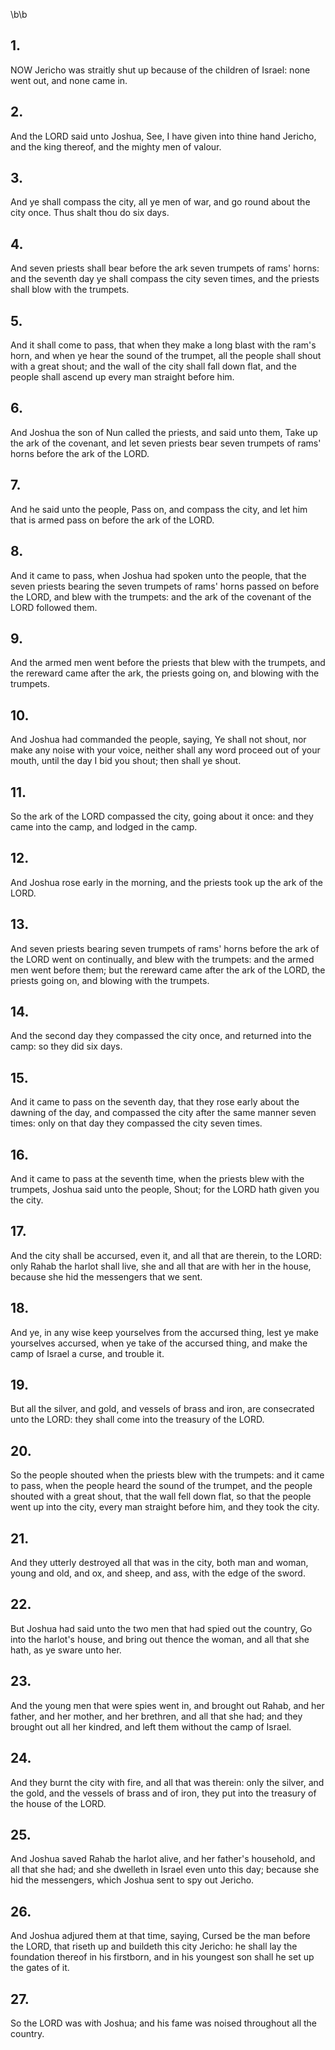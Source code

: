 \b\b
## 1.
NOW Jericho was straitly shut up because of the children of Israel: none went out, and none came in.
## 2.
And the LORD said unto Joshua, See, I have given into thine hand Jericho, and the king thereof, and the mighty men of valour.
## 3.
And ye shall compass the city, all ye men of war, and go round about the city once.  Thus shalt thou do six days.
## 4.
And seven priests shall bear before the ark seven trumpets of rams' horns: and the seventh day ye shall compass the city seven times, and the priests shall blow with the trumpets.
## 5.
And it shall come to pass, that when they make a long blast with the ram's horn, and when ye hear the sound of the trumpet, all the people shall shout with a great shout; and the wall of the city shall fall down flat, and the people shall ascend up every man straight before him.
## 6.
And Joshua the son of Nun called the priests, and said unto them, Take up the ark of the covenant, and let seven priests bear seven trumpets of rams' horns before the ark of the LORD.
## 7.
And he said unto the people, Pass on, and compass the city, and let him that is armed pass on before the ark of the LORD.
## 8.
And it came to pass, when Joshua had spoken unto the people, that the seven priests bearing the seven trumpets of rams' horns passed on before the LORD, and blew with the trumpets: and the ark of the covenant of the LORD followed them.
## 9.
And the armed men went before the priests that blew with the trumpets, and the rereward came after the ark, the priests going on, and blowing with the trumpets.
## 10.
And Joshua had commanded the people, saying, Ye shall not shout, nor make any noise with your voice, neither shall any word proceed out of your mouth, until the day I bid you shout; then shall ye shout.
## 11.
So the ark of the LORD compassed the city, going about it once: and they came into the camp, and lodged in the camp.
## 12.
And Joshua rose early in the morning, and the priests took up the ark of the LORD.
## 13.
And seven priests bearing seven trumpets of rams' horns before the ark of the LORD went on continually, and blew with the trumpets: and the armed men went before them; but the rereward came after the ark of the LORD, the priests going on, and blowing with the trumpets.
## 14.
And the second day they compassed the city once, and returned into the camp: so they did six days.
## 15.
And it came to pass on the seventh day, that they rose early about the dawning of the day, and compassed the city after the same manner seven times: only on that day they compassed the city seven times.
## 16.
And it came to pass at the seventh time, when the priests blew with the trumpets, Joshua said unto the people, Shout; for the LORD hath given you the city.
## 17.
And the city shall be accursed, even it, and all that are therein, to the LORD: only Rahab the harlot shall live, she and all that are with her in the house, because she hid the messengers that we sent.
## 18.
And ye, in any wise keep yourselves from the accursed thing, lest ye make yourselves accursed, when ye take of the accursed thing, and make the camp of Israel a curse, and trouble it.
## 19.
But all the silver, and gold, and vessels of brass and iron, are consecrated unto the LORD: they shall come into the treasury of the LORD.
## 20.
So the people shouted when the priests blew with the trumpets: and it came to pass, when the people heard the sound of the trumpet, and the people shouted with a great shout, that the wall fell down flat, so that the people went up into the city, every man straight before him, and they took the city.
## 21.
And they utterly destroyed all that was in the city, both man and woman, young and old, and ox, and sheep, and ass, with the edge of the sword.
## 22.
But Joshua had said unto the two men that had spied out the country, Go into the harlot's house, and bring out thence the woman, and all that she hath, as ye sware unto her.
## 23.
And the young men that were spies went in, and brought out Rahab, and her father, and her mother, and her brethren, and all that she had; and they brought out all her kindred, and left them without the camp of Israel.
## 24.
And they burnt the city with fire, and all that was therein: only the silver, and the gold, and the vessels of brass and of iron, they put into the treasury of the house of the LORD.
## 25.
And Joshua saved Rahab the harlot alive, and her father's household, and all that she had; and she dwelleth in Israel even unto this day; because she hid the messengers, which Joshua sent to spy out Jericho.
## 26.
And Joshua adjured them at that time, saying, Cursed be the man before the LORD, that riseth up and buildeth this city Jericho: he shall lay the foundation thereof in his firstborn, and in his youngest son shall he set up the gates of it.
## 27.
So the LORD was with Joshua; and his fame was noised throughout all the country.

